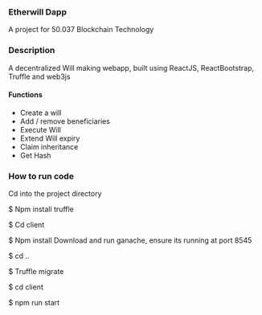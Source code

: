 ### Etherwill Dapp
A project for 50.037 Blockchain Technology

### Description
A decentralized Will making webapp, built using ReactJS, ReactBootstrap, Truffle and web3js
#### Functions
- Create a will
- Add / remove beneficiaries
-  Execute Will
- Extend Will expiry
- Claim inheritance
- Get Hash

### How to run code
Cd into the project directory

$ Npm install truffle

$ Cd client

$ Npm install
Download and run ganache, ensure its running at port 8545

$ cd ..

$ Truffle migrate

$ cd client 

$ npm run start
